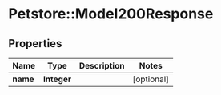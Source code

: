 # Petstore::Model200Response

## Properties
Name | Type | Description | Notes
------------ | ------------- | ------------- | -------------
**name** | **Integer** |  | [optional] 



